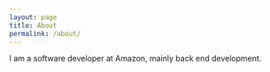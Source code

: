 ```yaml
---
layout: page
title: About
permalink: /about/
---
```


I am a software developer at Amazon, mainly back end development.